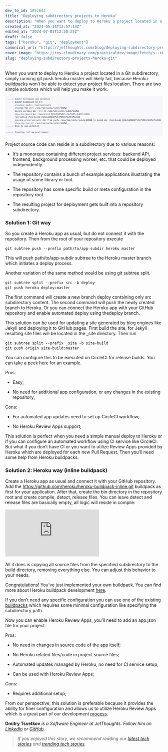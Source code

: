 ```yaml
---
dev_to_id: 1852642
title: "Deploying subdirectory projects to Heroku"
description: "When you want to deploy to Heroku a project located in a Git subdirectory, simply running git push..."
created_at: "2024-05-14T12:57:14Z"
edited_at: "2024-07-03T12:20:25Z"
draft: false
tags: ["heroku", "git", "deployment"]
canonical_url: "https://jetthoughts.com/blog/deploying-subdirectory-projects-heroku-git/"
cover_image: "https://res.cloudinary.com/practicaldev/image/fetch/s--r0VyEXHC--/c_imagga_scale,f_auto,fl_progressive,h_420,q_auto,w_1000/https://raw.githubusercontent.com/jetthoughts/jetthoughts.github.io/master/static/assets/img/blog/deploying-subdirectory-projects-heroku-git/file_0.png"
slug: "deploying-subdirectory-projects-heroku-git"
---
```

When you want to deploy to Heroku a project located in a Git subdirectory, simply running git push heroku master will likely fail, because Heroku buildpacks won’t be able to detect your project files location. There are two simple solutions which will help you make it work.

![](https://raw.githubusercontent.com/jetthoughts/jetthoughts.github.io/master/static/assets/img/blog/deploying-subdirectory-projects-heroku-git/file_0.png)

Project source code can reside in a subdirectory due to various reasons:

* It’s a monorepo containing different project services: backend API, frontend, background processing worker, etc. that could be deployed independently.

* The repository contains a bunch of example applications illustrating the usage of some library or tool.

* The repository has some specific build or meta configuration in the repository root.

* The resulting project for deployment gets built into a repository subdirectory.

### **Solution 1: Git way**

So you create a Heroku app as usual, but do not connect it with the repository. Then from the root of your repository execute

    git subtree push --prefix path/to/app-subdir heroku master

This will push path/to/app-subdir subtree to the Heroku master branch which initiates a deploy process.

Another variation of the same method would be using git subtree split.

    git subtree split --prefix src -b deploy
    git push heroku deploy:master

The first command will create a new branch deploy containing only src subdirectory content. The second command will push the newly created branch to Heroku. Or you can connect the Heroku app with your GitHub repository and enable automated deploy using thedeploy branch.

This solution can be used for updating a site generated by blog engines like Jekyll and deploying it to GitHub pages. First build the site, for Jekyll resulting site files will be located in the _site directory. Then run

    git subtree split --prefix _site -b site-build
    git push origin site-build:master

You can configure this to be executed on CircleCI for release builds. You can take a peek [here](https://jtway.co/deploying-jekyll-to-github-pages-with-circleci-2-0-3eb69324bc6e) for an example.

Pros:

* Easy;

* No need for additional app configuration, or any changes in the existing repository;

Cons:

* For automated app updates need to set up CircleCI workflow;

* No Heroku Review Apps support;

This solution is perfect when you need a simple manual deploy to Heroku or if you can configure an automated workflow using CI service like CircleCI. But what if you don’t have CI or you want to utilize Review Apps provided by Heroku which are deployed for each new Pull Request. Then you’ll need some help from Heroku buildpacks.

### **Solution 2: Heroku way (inline buildpack)**

Create a Heroku app as usual and connect it with your GitHub repository. Add the https://github.com/heroku/heroku-buildpack-inline.git buildpack as first for your application. After that, create the bin directory in the repository root and create compile, detect, release files. You can leave detect and release files are basically empty, all logic will reside in compile:

 <iframe src="https://medium.com/media/eee533bca9b638d4349e9af2b6b3c183" frameborder=0></iframe>

All it does is copying all source files from the specified subdirectory to the build directory, removing everything else. You can adjust this behavior to your needs.

Congratulations! You’ve just implemented your own buildpack. You can find more about Heroku buildpack development [here](https://devcenter.heroku.com/categories/buildpacks).

If you don’t need any specific configuration you can use one of the existing [buildpacks](https://elements.heroku.com/search/buildpacks?q=subdir) which requires some minimal configuration like specifying the subdirectory path.

Now you can enable Heroku Review Apps, you’ll need to add an app.json file for your project.

Pros:

* No need in changes in source code of the app itself;

* No Heroku related files/code in project source files;

* Automated updates managed by Heroku, no need for CI service setup;

* Can be used with Heroku Review Apps;

Cons:

* Requires additional setup;

From our perspective, this solution is preferable because it provides the ability for finer configuration and allows us to utilize Heroku Review Apps which is a great part of our development [process](https://jtway.co/make-master-stable-again-b15c9ff3b129).

**Dmitry Tsvetkov** *is a Software Engineer at JetThoughts. Follow him on [LinkedIn](https://www.linkedin.com/in/dmitry-tsvetkov-a374095a/) or [GitHub](https://github.com/vlaew).*
>  *If you enjoyed this story, we recommend reading our [latest tech stories](https://jtway.co/latest) and [trending tech stories](https://jtway.co/trending).*
